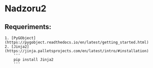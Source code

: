 # Nadzoru2


## Requeriments:
    1. [PyGObject](https://pygobject.readthedocs.io/en/latest/getting_started.html)
    2. [Jinja2](https://jinja.palletsprojects.com/en/latest/intro/#installation) 
        '''
        pip install Jinja2
        '''
